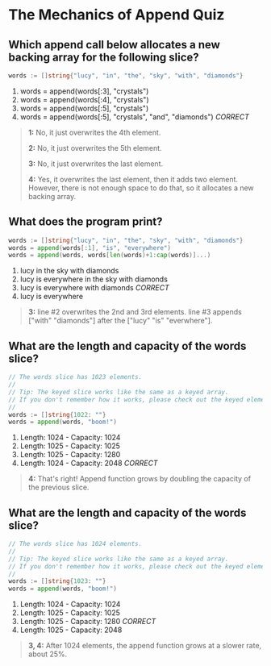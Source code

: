 # The Mechanics of Append Quiz

## Which append call below allocates a new backing array for the following slice?
```go
words := []string{"lucy", "in", "the", "sky", "with", "diamonds"}
```
1. words = append(words[:3], "crystals")
2. words = append(words[:4], "crystals")
3. words = append(words[:5], "crystals")
4. words = append(words[:5], "crystals", "and", "diamonds") *CORRECT*

> **1:** No, it just overwrites the 4th element.
> 
> **2:** No, it just overwrites the 5th element.
> 
> **3:** No, it just overwrites the last element.
> 
> **4:** Yes, it overwrites the last element, then it adds two element. However, there is not enough space to do that, so it allocates a new backing array.


## What does the program print?
```go
words := []string{"lucy", "in", "the", "sky", "with", "diamonds"}
words = append(words[:1], "is", "everywhere")
words = append(words, words[len(words)+1:cap(words)]...)
```
1. lucy in the sky with diamonds
2. lucy is everywhere in the sky with diamonds
3. lucy is everywhere with diamonds *CORRECT*
4. lucy is everywhere

> **3:** line #2 overwrites the 2nd and 3rd elements. line #3 appends ["with" "diamonds"] after the ["lucy" "is" "everwhere"].


## What are the length and capacity of the words slice?
```go
// The words slice has 1023 elements.
//
// Tip: The keyed slice works like the same as a keyed array.
// If you don't remember how it works, please check out the keyed elements in the arrays section.
//
words := []string{1022: ""}
words = append(words, "boom!")
```
1. Length: 1024 - Capacity: 1024
2. Length: 1025 - Capacity: 1025
3. Length: 1025 - Capacity: 1280
4. Length: 1024 - Capacity: 2048 *CORRECT*

> **4:** That's right! Append function grows by doubling the capacity of the previous slice.


## What are the length and capacity of the words slice?
```go
// The words slice has 1024 elements.
//
// Tip: The keyed slice works like the same as a keyed array.
// If you don't remember how it works, please check out the keyed elements in the arrays section.
//
words := []string{1023: ""}
words = append(words, "boom!")
```
1. Length: 1024 - Capacity: 1024
2. Length: 1025 - Capacity: 1025
3. Length: 1025 - Capacity: 1280 *CORRECT*
4. Length: 1025 - Capacity: 2048

> **3, 4:** After 1024 elements, the append function grows at a slower rate, about 25%.